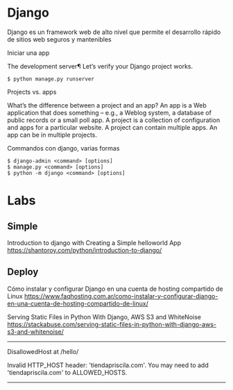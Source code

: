 # Django

Django es un framework web de alto nivel que permite el desarrollo rápido de sitios web seguros y mantenibles

Iniciar una app

The development server¶
Let’s verify your Django project works. 

```
$ python manage.py runserver
```

Projects vs. apps

What’s the difference between a project and an app? An app is a Web application that does something – e.g., a Weblog system, a database of public records or a small poll app. A project is a collection of configuration and apps for a particular website. A project can contain multiple apps. An app can be in multiple projects.

Commandos con django, varias formas

```
$ django-admin <command> [options]
$ manage.py <command> [options]
$ python -m django <command> [options]

```

# Labs

## Simple

Introduction to django with Creating a Simple helloworld App 
https://shantoroy.com/python/introduction-to-django/


## Deploy


Cómo instalar y configurar Django en una cuenta de hosting compartido de Linux
https://www.faqhosting.com.ar/como-instalar-y-configurar-django-en-una-cuenta-de-hosting-compartido-de-linux/


Serving Static Files in Python With Django, AWS S3 and WhiteNoise
https://stackabuse.com/serving-static-files-in-python-with-django-aws-s3-and-whitenoise/

-------------------------

DisallowedHost at /hello/

Invalid HTTP_HOST header: 'tiendapriscila.com'. You may need to add 'tiendapriscila.com' to ALLOWED_HOSTS.


-------------------

